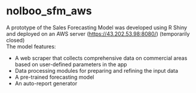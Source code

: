 # nolboo_sfm_aws
A prototype of the Sales Forecasting Model was developed using R Shiny and deployed on an AWS server (https://43.202.53.98:8080/) (temporarily closed) </br>
The model features:
- A web scraper that collects comprehensive data on commercial areas based on user-defined parameters in the app
- Data processing modules for preparing and refining the input data
- A pre-trained forecasting model
- An auto-report generator
